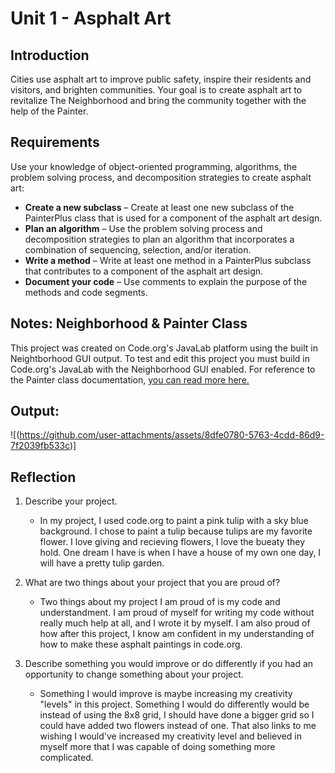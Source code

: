 # Unit 1 - Asphalt Art

## Introduction

Cities use asphalt art to improve public safety, inspire their residents and visitors, and brighten communities. Your goal is to create asphalt art to revitalize The Neighborhood and bring the community together with the help of the Painter.

## Requirements

Use your knowledge of object-oriented programming, algorithms, the problem solving process, and decomposition strategies to create asphalt art:
- **Create a new subclass** – Create at least one new subclass of the PainterPlus class that is used for a component of the asphalt art design.
- **Plan an algorithm** – Use the problem solving process and decomposition strategies to plan an algorithm that incorporates a combination of sequencing, selection, and/or iteration.
- **Write a method** – Write at least one method in a PainterPlus subclass that contributes to a component of the asphalt art design.
- **Document your code** – Use comments to explain the purpose of the methods and code segments.

## Notes: Neighborhood & Painter Class

This project was created on Code.org's JavaLab platform using the built in Neightborhood GUI output. To test and edit this project you must build in Code.org's JavaLab with the Neighborhood GUI enabled. For reference to the Painter class documentation, [you can read more here.](https://studio.code.org/docs/ide/javalab/classes/Painter)

## Output:

   ![(https://github.com/user-attachments/assets/8dfe0780-5763-4cdd-86d9-7f2039fb533c)]




## Reflection

1. Describe your project.

   - In my project, I used code.org to paint a pink tulip with a sky blue background. I chose to paint a tulip because tulips are my favorite flower. I love giving and recieving flowers, I love the bueaty they hold. One dream I have is when I have a house of my own one day, I will have a pretty tulip garden. 

2. What are two things about your project that you are proud of?

   - Two things about my project I am proud of is my code and understandment. I am proud of myself for writing my code without really much help at all, and I wrote it by myself. I am also proud of how after this project, I know am confident in my understanding of how to make these asphalt paintings in code.org. 

3. Describe something you would improve or do differently if you had an opportunity to change something about your project.

   - Something I would improve is maybe increasing my creativity "levels" in this project. Something I would do differently would be instead of using the 8x8 grid, I should have done a bigger grid so I could have added two flowers instead of one. That also links to me wishing I would've increased my creativity level and believed in myself more that I was capable of doing something more complicated. 
